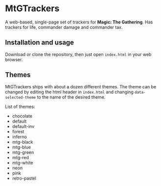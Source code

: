 # MtGTrackers

A web-based, single-page set of trackers for **Magic: The Gathering**. Has trackers for life, commander damage and commander tax.

## Installation and usage

Download or clone the repository, then just open `index.html` in your web browser.

## Themes

MtGTrackers ships with about a dozen different themes. The theme can be changed by editing the html header in `index.html` and changing `data-selected-theme` to the name of the desired theme.

List of themes:

* chocolate
* default
* default-inv
* forest
* inferno
* mtg-black
* mtg-blue
* mtg-green
* mtg-red
* mtg-white
* neon
* pink
* retro-pastel